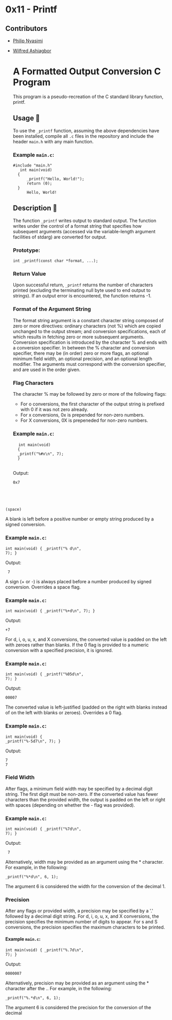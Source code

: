 # 0x11 - Printf

## Contributors
- [Philip Nyasimi ](https://github.com/NyasimiPhilip)
- [Wilfred Ashiagbor ](https://github.com/wonka94)


    <h1>A Formatted Output Conversion C Program</h1>
    <p>This program is a pseudo-recreation of the C standard library function, printf.</p>

    <h2>Usage 🏃</h2>
    <p>To use the <code>_printf</code> function, assuming the above dependencies have been installed, compile all <code>.c</code> files in the repository and include the header <code>main.h</code> with any main function.</p>

    <h3>Example <code>main.c</code>:</h3>
    <pre><code>#include "main.h"
     int main(void)
    {
        _printf("Hello, World!");
        return (0);
    }
        Hello, World!</code></pre>
    <h2>Description 💬</h2>
    <p>The function <code>_printf</code> writes output to standard output. The function writes under the control of a format string that specifies how subsequent arguments (accessed via the variable-length argument facilities of stdarg) are converted for output.</p>
    <h3>Prototype:</h3>
    <pre><code>int _printf(const char *format, ...);</code></pre>
    <h3>Return Value</h3>
    <p>Upon successful return, <code>_printf</code> returns the number of characters printed (excluding the terminating null byte used to end output to strings). If an output error is encountered, the function returns -1.</p>
    <h3>Format of the Argument String</h3>
    <p>The format string argument is a constant character string composed of zero or more directives: ordinary characters (not %) which are copied unchanged to the output stream; and conversion specifications, each of which results in fetching zero or more subsequent arguments. Conversion specification is introduced by the character % and ends with a conversion specifier. In between the % character and conversion specifier, there may be (in order) zero or more flags, an optional minimum field width, an optional precision, and an optional length modifier. The arguments must correspond with the conversion specifier, and are used in the order given.</p>
    <h3>Flag Characters</h3>
    <p>The character % may be followed by zero or more of the following flags:</p>
    <ul>
        <li>For o conversions, the first character of the output string is prefixed with 0 if it was not zero already.</li>
        <li>For x conversions, 0x is prepended for non-zero numbers.</li>
        <li>For X conversions, 0X is prepeneded for non-zero numbers.</li>
        </ul>
    <h3>Example <code>main.c</code>:</h3>
    <pre>
    <code>int main(void)
    {
    _printf("%#x\n", 7);
    }</code>
    </pre>
    <p>Output:</p>
    <pre><code>0x7
(space)</code></pre>
    <p>A blank is left before a positive number or empty string produced by a signed conversion.</p>
    <h3>Example <code>main.c</code>:</h3>
    <pre><code>int main(void)
{
    _printf("% d\n", 7);
}</code></pre>
    <p>Output:</p>
    <pre><code> 7</code></pre>
    <p>A sign (+ or -) is always placed before a number produced by signed conversion. Overrides a space flag.</p>
    <h3>Example <code>main.c</code>:</h3>
    <pre><code>int main(void)
{
    _printf("%+d\n", 7);
}</code></pre>
    <p>Output:</p>
    <pre><code>+7</code></pre>
    <p>For d, i, o, u, x, and X conversions, the converted value is padded on the left with zeroes rather than blanks. If the 0 flag is provided to a numeric conversion with a specified precision, it is ignored.</p>
    <h3>Example <code>main.c</code>:</h3>
    <pre><code>int main(void)
{
    _printf("%05d\n", 7);
}</code></pre>
    <p>Output:</p>
    <pre><code>00007</code></pre>
    <p>The converted value is left-justified (padded on the right with blanks instead of on the left with blanks or zeroes). Overrides a 0 flag.</p>
    <h3>Example <code>main.c</code>:</h3>
    <pre><code>int main(void)
{
    _printf("%-5d7\n", 7);
}</code></pre>
    <p>Output:</p>
    <pre><code>7    7</code></pre>
    <h3>Field Width</h3>
    <p>After flags, a minimum field width may be specified by a decimal digit string. The first digit must be non-zero. If the converted value has fewer characters than the provided width, the output is padded on the left or right with spaces (depending on whether the - flag was provided).</p>
    <h3>Example <code>main.c</code>:</h3>
    <pre><code>int main(void)
{
    _printf("%7d\n", 7);
}</code></pre>
    <p>Output:</p>
    <pre><code>      7</code></pre>
    <p>Alternatively, width may be provided as an argument using the * character. For example, in the following:</p>
    <pre><code>_printf("%*d\n", 6, 1);</code></pre>
    <p>The argument 6 is considered the width for the conversion of the decimal 1.</p>
    <h3>Precision</h3>
    <p>After any flags or provided width, a precision may be specified by a '.' followed by a decimal digit string. For d, i, o, u, x, and X conversions, the precision specifies the minimum number of digits to appear. For s and S conversions, the precision specifies the maximum characters to be printed.</p>
    <h4>Example <code>main.c</code>:</h4>
    <pre><code>int main(void)
{
    _printf("%.7d\n", 7);
}</code></pre>
    <p>Output:</p>
    <pre><code>0000007</code></pre>
    <p>Alternatively, precision may be provided as an argument using the * character after the .. For example, in the following:</p>
    <pre><code>_printf("%.*d\n", 6, 1);</code></pre>
    <p>The argument 6 is considered the precision for the conversion of the decimal 


 
